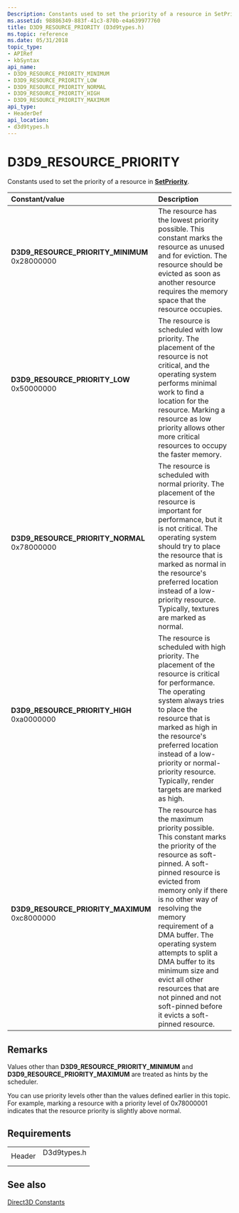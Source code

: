 ```yaml
---
Description: Constants used to set the priority of a resource in SetPriority.
ms.assetid: 98886349-883f-41c3-870b-e4a639977760
title: D3D9_RESOURCE_PRIORITY (D3d9types.h)
ms.topic: reference
ms.date: 05/31/2018
topic_type:
- APIRef
- kbSyntax
api_name:
- D3D9_RESOURCE_PRIORITY_MINIMUM
- D3D9_RESOURCE_PRIORITY_LOW
- D3D9_RESOURCE_PRIORITY_NORMAL
- D3D9_RESOURCE_PRIORITY_HIGH
- D3D9_RESOURCE_PRIORITY_MAXIMUM
api_type:
- HeaderDef
api_location:
- d3d9types.h
---
```


# D3D9\_RESOURCE\_PRIORITY

Constants used to set the priority of a resource in [**SetPriority**](/windows/win32/api/d3d9helper/nf-d3d9helper-idirect3dresource9-setpriority).



| Constant/value                                                                                                                                                                                                                                                                     | Description                                                                                                                                                                                                                                                                                                                                                                                                                                          |
|:-----------------------------------------------------------------------------------------------------------------------------------------------------------------------------------------------------------------------------------------------------------------------------------|:-----------------------------------------------------------------------------------------------------------------------------------------------------------------------------------------------------------------------------------------------------------------------------------------------------------------------------------------------------------------------------------------------------------------------------------------------------|
| <span id="D3D9_RESOURCE_PRIORITY_MINIMUM"></span><span id="d3d9_resource_priority_minimum"></span><dl> <dt>**D3D9\_RESOURCE\_PRIORITY\_MINIMUM**</dt> <dt>0x28000000</dt> </dl> | The resource has the lowest priority possible. This constant marks the resource as unused and for eviction. The resource should be evicted as soon as another resource requires the memory space that the resource occupies.<br/>                                                                                                                                                                                                              |
| <span id="D3D9_RESOURCE_PRIORITY_LOW"></span><span id="d3d9_resource_priority_low"></span><dl> <dt>**D3D9\_RESOURCE\_PRIORITY\_LOW**</dt> <dt>0x50000000</dt> </dl>             | The resource is scheduled with low priority. The placement of the resource is not critical, and the operating system performs minimal work to find a location for the resource. Marking a resource as low priority allows other more critical resources to occupy the faster memory.<br/>                                                                                                                                                      |
| <span id="D3D9_RESOURCE_PRIORITY_NORMAL"></span><span id="d3d9_resource_priority_normal"></span><dl> <dt>**D3D9\_RESOURCE\_PRIORITY\_NORMAL**</dt> <dt>0x78000000</dt> </dl>    | The resource is scheduled with normal priority. The placement of the resource is important for performance, but it is not critical. The operating system should try to place the resource that is marked as normal in the resource's preferred location instead of a low-priority resource. Typically, textures are marked as normal.<br/>                                                                                                     |
| <span id="D3D9_RESOURCE_PRIORITY_HIGH"></span><span id="d3d9_resource_priority_high"></span><dl> <dt>**D3D9\_RESOURCE\_PRIORITY\_HIGH**</dt> <dt>0xa0000000</dt> </dl>          | The resource is scheduled with high priority. The placement of the resource is critical for performance. The operating system always tries to place the resource that is marked as high in the resource's preferred location instead of a low-priority or normal-priority resource. Typically, render targets are marked as high.<br/>                                                                                                         |
| <span id="D3D9_RESOURCE_PRIORITY_MAXIMUM"></span><span id="d3d9_resource_priority_maximum"></span><dl> <dt>**D3D9\_RESOURCE\_PRIORITY\_MAXIMUM**</dt> <dt>0xc8000000</dt> </dl> | The resource has the maximum priority possible. This constant marks the priority of the resource as soft-pinned. A soft-pinned resource is evicted from memory only if there is no other way of resolving the memory requirement of a DMA buffer. The operating system attempts to split a DMA buffer to its minimum size and evict all other resources that are not pinned and not soft-pinned before it evicts a soft-pinned resource. <br/> |



## Remarks

Values other than **D3D9\_RESOURCE\_PRIORITY\_MINIMUM** and **D3D9\_RESOURCE\_PRIORITY\_MAXIMUM** are treated as hints by the scheduler.

You can use priority levels other than the values defined earlier in this topic. For example, marking a resource with a priority level of 0x78000001 indicates that the resource priority is slightly above normal.

## Requirements



|                   |                                                                                        |
|-------------------|----------------------------------------------------------------------------------------|
| Header<br/> | <dl> <dt>D3d9types.h</dt> </dl> |



## See also

<dl> <dt>

[Direct3D Constants](dx9-graphics-reference-d3d-constants.md)
</dt> </dl>

 

 